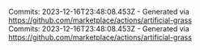 Commits: 2023-12-16T23:48:08.453Z - Generated via https://github.com/marketplace/actions/artificial-grass
<br>
Commits: 2023-12-16T23:48:08.453Z - Generated via https://github.com/marketplace/actions/artificial-grass
<br>
